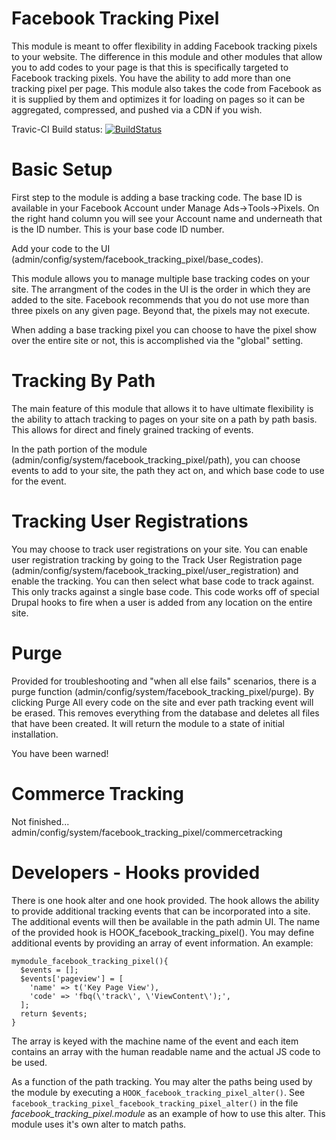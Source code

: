 Facebook Tracking Pixel
================================================================================

This module is meant to offer flexibility in adding Facebook tracking pixels to
your website. The difference in this module and other modules that allow you to
add codes to your page is that this is specifically targeted to Facebook
tracking pixels. You have the ability to add more than one tracking pixel per
page. This module also takes the code from Facebook as it is supplied by them
and optimizes it for loading on pages so it can be aggregated, compressed, and
pushed via a CDN if you wish.

Travic-CI Build status:
[![BuildStatus](https://travis-ci.org/taz77/drupal-facebook_tracking_pixel.svg?branch=7.x-1.x)](https://travis-ci.org/taz77/drupal-facebook_tracking_pixel)

Basic Setup
================================================================================

First step to the module is adding a base tracking code. The base ID is 
available in your Facebook Account under Manage Ads->Tools->Pixels. On the right
hand column you will see your Account name and underneath that is the ID number.
This is your base code ID number.

Add your code to the UI (admin/config/system/facebook_tracking_pixel/base_codes).

This module allows you to manage multiple base tracking codes on your site. The
arrangment of the codes in the UI is the order in which they are added to the
site. Facebook recommends that you do not use more than three pixels on any
given page. Beyond that, the pixels may not execute.

When adding a base tracking pixel you can choose to have the pixel show over the
entire site or not, this is accomplished via the "global" setting.

Tracking By Path
================================================================================

The main feature of this module that allows it to have ultimate flexibility is
the ability to attach tracking to pages on your site on a path by path basis.
This allows for direct and finely grained tracking of events.

In the path portion of the module (admin/config/system/facebook_tracking_pixel/path),
you can choose events to add to your site, the path they act on, and which base
code to use for the event.

Tracking User Registrations
================================================================================

You may choose to track user registrations on your site. You can enable user
registration tracking by going to the Track User Registration page 
(admin/config/system/facebook_tracking_pixel/user_registration) and enable the
tracking. You can then select what base code to track against. This only tracks
against a single base code. This code works off of special Drupal hooks to fire
when a user is added from any location on the entire site.

Purge
================================================================================

Provided for troubleshooting and "when all else fails" scenarios, there is a
purge function (admin/config/system/facebook_tracking_pixel/purge). By clicking
Purge All every code on the site and ever path tracking event will be erased.
This removes everything from the database and deletes all files that have been
created. It will return the module to a state of initial installation.

You have been warned!

Commerce Tracking
================================================================================

Not finished... 
admin/config/system/facebook_tracking_pixel/commercetracking

Developers - Hooks provided
================================================================================

There is one hook alter and one hook provided. The hook allows the ability to
provide additional tracking events that can be incorporated into a site. The 
additional events will then be available in the path admin UI. The name of the
provided hook is HOOK_facebook_tracking_pixel(). You may define additional
events by providing an array of event information. An example:

    mymodule_facebook_tracking_pixel(){
      $events = [];
      $events['pageview'] = [
        'name' => t('Key Page View'),
        'code' => 'fbq(\'track\', \'ViewContent\');',
      ];
      return $events;
    }
The array is keyed with the machine name of the event and each item contains an
array with the human readable name and the actual JS code to be used.

As a function of the path tracking. You may alter the paths being used by the
module by executing a `HOOK_facebook_tracking_pixel_alter()`. See
`facebook_tracking_pixel_facebook_tracking_pixel_alter()` in the file
*facebook_tracking_pixel.module* as an example of how to use this alter. This
module uses it's own alter to match paths.